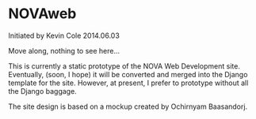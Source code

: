 # NOVAweb

Initiated by Kevin Cole 2014.06.03

Move along, nothing to see here...

This is currently a static prototype of the NOVA Web Development
site. Eventually, (soon, I hope) it will be converted and merged into
the Django template for the site. However, at present, I prefer to
prototype without all the Django baggage.

The site design is based on a mockup created by Ochirnyam Baasandorj.
